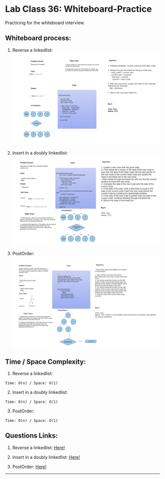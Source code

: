# Lab Class 36: Whiteboard-Practice
Practicing for the whiteboard interview.

## Whiteboard process:

1. Reverse a linkedlist:
![Alt text](reverse.png)

2. Insert in a doubly linkedlist:
![Alt text](update_sortInsert.png)

3. PostOrder: 
![Alt text](PostOrder.png)
## Time / Space Complexity:

1. Reverse a linkedlist:
```
Time: O(n) / Space: O(1)
```

2. Insert in a doubly linkedlist:
```
Time: O(n) / Space: O(1)
```
3. PostOrder:
```
Time: O(n) / Space: O(1)
```
## Questions Links:

1. Reverse a linkedlist: [Here!](https://www.hackerrank.com/challenges/reverse-a-linked-list/problem?isFullScreen=true)

2. Insert in a doubly linkedlist: [Here!](https://www.hackerrank.com/challenges/insert-a-node-into-a-sorted-doubly-linked-list/problem?isFullScreen=true)

3. PostOrder: [Here!](https://www.hackerrank.com/challenges/tree-postorder-traversal/problem?isFullScreen=true)

---